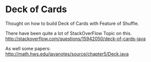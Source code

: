 # Deck of Cards #

Thought on how to build Deck of Cards with Feature of Shuffle.

There have been quite a lot of StackOverFlow Topic on this.
http://stackoverflow.com/questions/15942050/deck-of-cards-java

As well some papers:
http://math.hws.edu/javanotes/source/chapter5/Deck.java